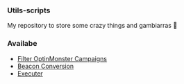 ### Utils-scripts
My repository to store some crazy things and gambiarras :rocket:

### Availabe
 - [Filter OptinMonster Campaigns](filter-optinmonster-campaigns.md)
 - [Beacon Conversion](beacon-conversion.md)
 - [Executer](executer.md)
